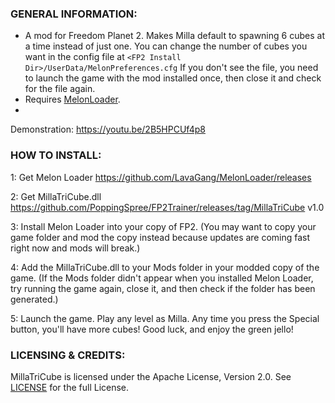 ### GENERAL INFORMATION:

- A mod for Freedom Planet 2. Makes Milla default to spawning 6 cubes at a time instead of just one. You can change the number of cubes you want in the config file at `<FP2 Install Dir>/UserData/MelonPreferences.cfg` If you don't see the file, you need to launch the game with the mod installed once, then close it and check for the file again. 
- Requires [MelonLoader](https://github.com/LavaGang/MelonLoader).
-
Demonstration: https://youtu.be/2B5HPCUf4p8

### HOW TO INSTALL:

1: Get Melon Loader https://github.com/LavaGang/MelonLoader/releases

2: Get MillaTriCube.dll https://github.com/PoppingSpree/FP2Trainer/releases/tag/MillaTriCube v1.0

3: Install Melon Loader into your copy of FP2. (You may want to copy your game folder and mod the copy instead because updates are coming fast right now and mods will break.)

4: Add the MillaTriCube.dll to your Mods folder in your modded copy of the game. (If the Mods folder didn't appear when you installed Melon Loader, try running the game again, close it, and then check if the folder has been generated.)

5: Launch the game. Play any level as Milla. Any time you press the Special button, you'll have more cubes! Good luck, and enjoy the green jello!

### LICENSING & CREDITS:

MillaTriCube is licensed under the Apache License, Version 2.0. See [LICENSE](https://github.com/LavaGang/TestMod/blob/master/LICENSE.md) for the full License.

